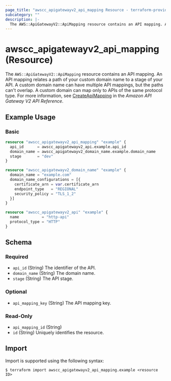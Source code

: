 ```yaml
---
page_title: "awscc_apigatewayv2_api_mapping Resource - terraform-provider-awscc"
subcategory: ""
description: |-
  The AWS::ApiGatewayV2::ApiMapping resource contains an API mapping. An API mapping relates a path of your custom domain name to a stage of your API. A custom domain name can have multiple API mappings, but the paths can't overlap. A custom domain can map only to APIs of the same protocol type. For more information, see CreateApiMapping https://docs.aws.amazon.com/apigatewayv2/latest/api-reference/domainnames-domainname-apimappings.html#CreateApiMapping in the Amazon API Gateway V2 API Reference.
---
```


# awscc_apigatewayv2_api_mapping (Resource)

The ``AWS::ApiGatewayV2::ApiMapping`` resource contains an API mapping. An API mapping relates a path of your custom domain name to a stage of your API. A custom domain name can have multiple API mappings, but the paths can't overlap. A custom domain can map only to APIs of the same protocol type. For more information, see [CreateApiMapping](https://docs.aws.amazon.com/apigatewayv2/latest/api-reference/domainnames-domainname-apimappings.html#CreateApiMapping) in the *Amazon API Gateway V2 API Reference*.

## Example Usage

### Basic

```terraform
resource "awscc_apigatewayv2_api_mapping" "example" {
  api_id      = awscc_apigatewayv2_api.example.api_id
  domain_name = awscc_apigatewayv2_domain_name.example.domain_name
  stage       = "dev"
}

resource "awscc_apigatewayv2_domain_name" "example" {
  domain_name = "example.com"
  domain_name_configurations = [{
    certificate_arn = var.certificate_arn
    endpoint_type   = "REGIONAL"
    security_policy = "TLS_1_2"
  }]
}

resource "awscc_apigatewayv2_api" "example" {
  name          = "http-api"
  protocol_type = "HTTP"
}
```

<!-- schema generated by tfplugindocs -->
## Schema

### Required

- `api_id` (String) The identifier of the API.
- `domain_name` (String) The domain name.
- `stage` (String) The API stage.

### Optional

- `api_mapping_key` (String) The API mapping key.

### Read-Only

- `api_mapping_id` (String)
- `id` (String) Uniquely identifies the resource.

## Import

Import is supported using the following syntax:

```shell
$ terraform import awscc_apigatewayv2_api_mapping.example <resource ID>
```
